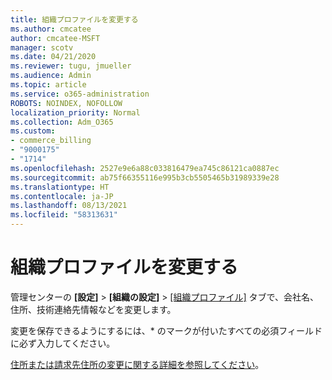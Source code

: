 ```yaml
---
title: 組織プロファイルを変更する
ms.author: cmcatee
author: cmcatee-MSFT
manager: scotv
ms.date: 04/21/2020
ms.reviewer: tugu, jmueller
ms.audience: Admin
ms.topic: article
ms.service: o365-administration
ROBOTS: NOINDEX, NOFOLLOW
localization_priority: Normal
ms.collection: Adm_O365
ms.custom:
- commerce_billing
- "9000175"
- "1714"
ms.openlocfilehash: 2527e9e6a88c033816479ea745c86121ca0887ec
ms.sourcegitcommit: ab75f66355116e995b3cb5505465b31989339e28
ms.translationtype: HT
ms.contentlocale: ja-JP
ms.lasthandoff: 08/13/2021
ms.locfileid: "58313631"
---
```

# <a name="change-organization-profile"></a>組織プロファイルを変更する

管理センターの **[設定]** > **[組織の設定]** > [[組織プロファイル]](https://admin.microsoft.com/AdminPortal/Home#/Settings/OrganizationProfile/:/Settings/L1/OrganizationInformation) タブで、会社名、住所、技術連絡先情報などを変更します。

変更を保存できるようにするには、* のマークが付いたすべての必須フィールドに必ず入力してください。

[住所または請求先住所の変更に関する詳細を参照してください](https://docs.microsoft.com/microsoft-365/admin/manage/change-address-contact-and-more)。
